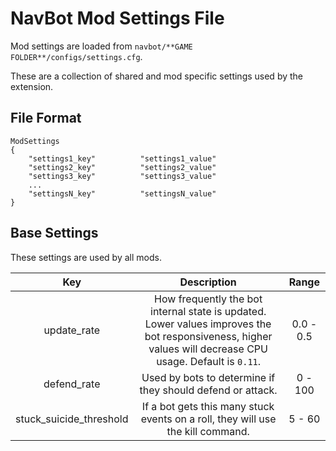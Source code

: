# NavBot Mod Settings File

Mod settings are loaded from `navbot/**GAME FOLDER**/configs/settings.cfg`.

These are a collection of shared and mod specific settings used by the extension.

## File Format

```
ModSettings
{
	"settings1_key"          "settings1_value"
    "settings2_key"          "settings2_value"
    "settings3_key"          "settings3_value"
    ...
    "settingsN_key"          "settingsN_value"
}
```

## Base Settings

These settings are used by all mods.

| Key | Description | Range |
|:---:|:---:|:---:|
| update_rate | How frequently the bot internal state is updated. Lower values improves the bot responsiveness, higher values will decrease CPU usage. Default is `0.11`. | 0.0 - 0.5 |
| defend_rate | Used by bots to determine if they should defend or attack. | 0 - 100 |
| stuck_suicide_threshold | If a bot gets this many stuck events on a roll, they will use the kill command. | 5 - 60 |